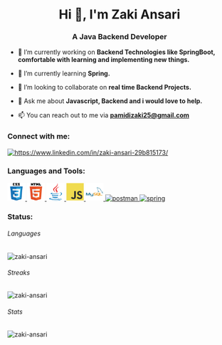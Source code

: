 <h1 align="center">Hi 👋, I'm Zaki Ansari</h1>
<h3 align="center">A Java Backend Developer</h3>

- 🔭 I’m currently working on **Backend Technologies like SpringBoot, comfortable with learning and implementing new things.**

- 🌱 I’m currently learning **Spring.**

- 👯 I’m looking to collaborate on **real time Backend Projects.**

- 💬 Ask me about **Javascript, Backend and i would love to help.**

- 📫 You can reach out to me via **pamidizaki25@gmail.com**

<h3 align="left">Connect with me:</h3>
<p align="left">
<a href="https://linkedin.com/in/https://www.linkedin.com/in/zaki-ansari-29b815173/" target="blank"><img align="center" src="https://raw.githubusercontent.com/rahuldkjain/github-profile-readme-generator/master/src/images/icons/Social/linked-in-alt.svg" alt="https://www.linkedin.com/in/zaki-ansari-29b815173/" height="30" width="40" /></a>
</p>

<h3 align="left">Languages and Tools:</h3>
<p align="left"> <a href="https://www.w3schools.com/css/" target="_blank" rel="noreferrer"> <img src="https://raw.githubusercontent.com/devicons/devicon/master/icons/css3/css3-original-wordmark.svg" alt="css3" width="40" height="40"/> </a> <a href="https://www.w3.org/html/" target="_blank" rel="noreferrer"> <img src="https://raw.githubusercontent.com/devicons/devicon/master/icons/html5/html5-original-wordmark.svg" alt="html5" width="40" height="40"/> </a> <a href="https://www.java.com" target="_blank" rel="noreferrer"> <img src="https://raw.githubusercontent.com/devicons/devicon/master/icons/java/java-original.svg" alt="java" width="40" height="40"/> </a> <a href="https://developer.mozilla.org/en-US/docs/Web/JavaScript" target="_blank" rel="noreferrer"> <img src="https://raw.githubusercontent.com/devicons/devicon/master/icons/javascript/javascript-original.svg" alt="javascript" width="40" height="40"/> </a> <a href="https://www.mysql.com/" target="_blank" rel="noreferrer"> <img src="https://raw.githubusercontent.com/devicons/devicon/master/icons/mysql/mysql-original-wordmark.svg" alt="mysql" width="40" height="40"/> </a> <a href="https://postman.com" target="_blank" rel="noreferrer"> <img src="https://www.vectorlogo.zone/logos/getpostman/getpostman-icon.svg" alt="postman" width="40" height="40"/> </a> <a href="https://spring.io/" target="_blank" rel="noreferrer"> <img src="https://www.vectorlogo.zone/logos/springio/springio-icon.svg" alt="spring" width="40" height="40"/> </a> </p>

<h3>Status:</h3>
<div>
<h6>Languages</h6>
<img align="center" src="https://github-readme-stats.vercel.app/api/top-langs?username=zaki-ansari&show_icons=true&locale=en&layout=compact" alt="zaki-ansari" />
</div>

<h6>Streaks</h6>
<img align="center" src="https://github-readme-streak-stats.herokuapp.com/?user=zaki-ansari&" alt="zaki-ansari" />

<div>
<h6>Stats</h6>
<img align="center" src="https://github-readme-stats.vercel.app/api?username=zaki-ansari&show_icons=true&locale=en" alt="zaki-ansari" />
</div>
